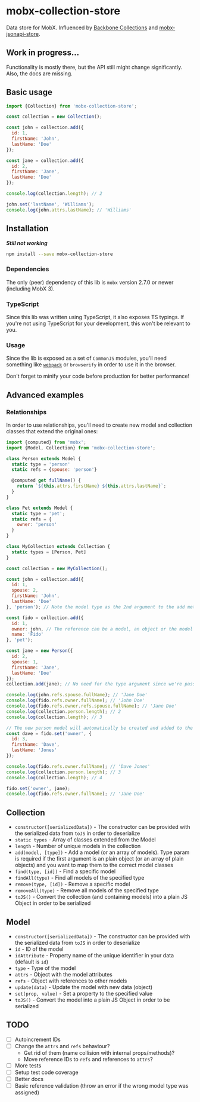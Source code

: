 # mobx-collection-store

Data store for MobX. Influenced by [Backbone Collections](http://backbonejs.org/#Collection) and [mobx-jsonapi-store](https://github.com/infinum/mobx-jsonapi-store).

## Work in progress...
Functionality is mostly there, but the API still might change significantly. Also, the docs are missing.

## Basic usage

```javascript
import {Collection} from 'mobx-collection-store';

const collection = new Collection();

const john = collection.add({
  id: 1,
  firstName: 'John',
  lastName: 'Doe'
});

const jane = collection.add({
  id: 2,
  firstName: 'Jane',
  lastName: 'Doe'
});

console.log(collection.length); // 2

john.set('lastName', 'Williams');
console.log(john.attrs.lastName); // 'Williams'
```
## Installation

***Still not working***

```bash
npm install --save mobx-collection-store
```

### Dependencies

The only (peer) dependency of this lib is `mobx` version 2.7.0 or newer (including MobX 3).

### TypeScript

Since this lib was written using TypeScript, it also exposes TS typings. If you're not using TypeScript for your development, this won't be relevant to you.

### Usage

Since the lib is exposed as a set of `CommonJS` modules, you'll need something like [`webpack`](https://webpack.js.org/) or `browserify` in order to use it in the browser.

Don't forget to minify your code before production for better performance!

## Advanced examples

### Relationships

In order to use relationships, you'll need to create new model and collection classes that extend the original ones:

```javascript
import {computed} from 'mobx';
import {Model, Collection} from 'mobx-collection-store';

class Person extends Model {
  static type = 'person'
  static refs = {spouse: 'person'}

  @computed get fullName() {
    return `${this.attrs.firstName} ${this.attrs.lastName}`;
  }
}

class Pet extends Model {
  static type = 'pet';
  static refs = {
    owner: 'person'
  }
}

class MyCollection extends Collection {
  static types = [Person, Pet]
}

const collection = new MyCollection();

const john = collection.add({
  id: 1,
  spouse: 2,
  firstName: 'John',
  lastName: 'Doe'
}, 'person'); // Note the model type as the 2nd argument to the add method

const fido = collection.add({
  id: 1,
  owner: john, // The reference can be a model, an object or the model id
  name: 'Fido'
}, 'pet');

const jane = new Person({
  id: 2,
  spouse: 1,
  firstName: 'Jane',
  lastName: 'Doe'
});
collection.add(jane); // No need for the type argument since we're passing a real model

console.log(john.refs.spouse.fullName); // 'Jane Doe'
console.log(fido.refs.owner.fullName); // 'John Doe'
console.log(fido.refs.owner.refs.spouse.fullName); // 'Jane Doe'
console.log(collection.person.length); // 2
console.log(collection.length); // 3

// The new person model will automatically be created and added to the collection if it doesn't exist
const dave = fido.set('owner', {
  id: 3,
  firstName: 'Dave',
  lastName: 'Jones'
});

console.log(fido.refs.owner.fullName); // 'Dave Jones'
console.log(collection.person.length); // 3
console.log(collection.length); // 4

fido.set('owner', jane);
console.log(fido.refs.owner.fullName); // 'Jane Doe'
```

## Collection

* `constructor([serializedData])` - The constructor can be provided with the serialized data from `toJS` in order to deserialize
* `static types` - Array of classes extended from the Model
* `length` - Number of unique models in the collection
* `add(model, [type])` - Add a model (or an array of models). Type param is required if the first argument is an plain object (or an array of plain objects) and you want to map them to the correct model classes
* `find(type, [id])` - Find a specific model
* `findAll(type)` - Find all models of the specified type
* `remove(type, [id])` - Remove a specific model
* `removeAll(type)` - Remove all models of the specified type
* `toJS()` - Convert the collection (and containing models) into a plain JS Object in order to be serialized

## Model

* `constructor([serializedData])` - The constructor can be provided with the serialized data from `toJS` in order to deserialize
* `id` - ID of the model
* `idAttribute` - Property name of the unique identifier in your data (default is `id`)
* `type` - Type of the model
* `attrs` - Object with the model attributes
* `refs` - Object with references to other models
* `update(data)` - Update the model with new data (object)
* `set(prop, value)` - Set a property to the specified value
* `toJS()` - Convert the model into a plain JS Object in order to be serialized

## TODO

* [ ] Autoincrement IDs
* [ ] Change the `attrs` and `refs` behaviour?
  * Get rid of them (name collision with internal props/methods)?
  * Move reference IDs to `refs` and references to `attrs`?
* [ ] More tests
* [ ] Setup test code coverage
* [ ] Better docs
* [ ] Basic reference validation (throw an error if the wrong model type was assigned)